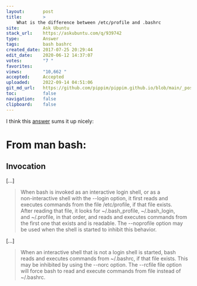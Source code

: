 ```yaml
---
layout:       post
title:        >
    What is the difference between /etc/profile and .bashrc
site:         Ask Ubuntu
stack_url:    https://askubuntu.com/q/939742
type:         Answer
tags:         bash bashrc
created_date: 2017-07-25 20:29:44
edit_date:    2020-06-12 14:37:07
votes:        "7 "
favorites:    
views:        "10,662 "
accepted:     Accepted
uploaded:     2022-09-14 04:51:06
git_md_url:   https://github.com/pippim/pippim.github.io/blob/main/_posts/2017/2017-07-25-What-is-the-difference-between-_etc_profile-and-.bashrc.md
toc:          false
navigation:   false
clipboard:    false
---
```


I think this [answer][1] sums it up nicely:

# From man bash:

## Invocation

[...]

> When bash is invoked as an interactive login shell, or as a  
> non-interactive shell with the --login option, it first reads and  
> executes commands from the file /etc/profile, if that file exists.  
> After reading that file, it looks for ~/.bash_profile, ~/.bash_login,  
> and ~/.profile, in that order, and reads and executes commands from  
> the first one that exists and is readable. The --noprofile option may  
> be used when the shell is started to inhibit this behavior.  

[...]

> When an interactive shell that is not a login shell is started, bash  
> reads and executes commands from ~/.bashrc, if that file exists. This  
> may be inhibited by using the --norc option. The --rcfile file option  
> will force bash to read and execute commands from file instead of  
> ~/.bashrc.  


  [1]: https://stackoverflow.com/questions/18791486/differences-uses-and-similarities-between-bashrc-bash-profile-and-etc-profil
